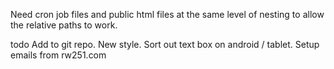 Need cron job files and public html files at the same level of nesting to allow the relative paths to work.

todo
Add to git repo.
New style.
Sort out text box on android / tablet.
Setup emails from rw251.com